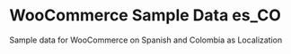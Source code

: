 # WooCommerce Sample Data es_CO
Sample data for WooCommerce on Spanish and Colombia as Localization
